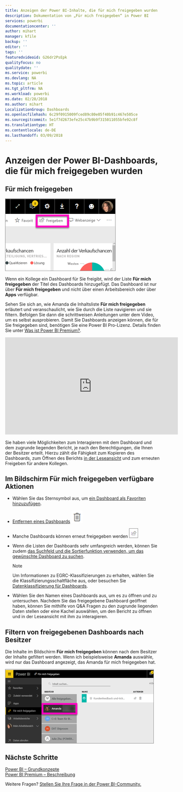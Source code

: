 ```yaml
---
title: Anzeigen der Power BI-Inhalte, die für mich freigegeben wurden
description: Dokumentation von „Für mich freigegeben“ in Power BI
services: powerbi
documentationcenter: ''
author: mihart
manager: kfile
backup: ''
editor: ''
tags: ''
featuredvideoid: G26dr2PsEpk
qualityfocus: no
qualitydate: ''
ms.service: powerbi
ms.devlang: NA
ms.topic: article
ms.tgt_pltfrm: NA
ms.workload: powerbi
ms.date: 02/28/2018
ms.author: mihart
LocalizationGroup: Dashboards
ms.openlocfilehash: 6c29f0915009fced89c80e05f40b91c467e505ce
ms.sourcegitcommit: 5e1f7d2673efe25c47b9b9f315011055bfe92c8f
ms.translationtype: HT
ms.contentlocale: de-DE
ms.lasthandoff: 03/09/2018
---
```

# <a name="display-the-power-bi-dashboards-that-have-been-shared-with-me"></a>Anzeigen der Power BI-Dashboards, die für mich freigegeben wurden
## <a name="shared-with-me"></a>Für mich freigegeben
![Symbol „Freigeben“](media/service-shared-with-me/power-bi-share-dash.png)

Wenn ein Kollege ein Dashboard für Sie freigibt, wird der Liste **Für mich freigegeben** der Titel des Dashboards hinzugefügt. Das Dashboard ist nur über **Für mich freigegeben** und nicht über einen Arbeitsbereich oder über **Apps** verfügbar.

Sehen Sie sich an, wie Amanda die Inhaltsliste **Für mich freigegeben** erläutert und veranschaulicht, wie Sie durch die Liste navigieren und sie filtern. Befolgen Sie dann die schrittweisen Anleitungen unter dem Video, um es selbst ausprobieren. Damit Sie Dashboards anzeigen können, die für Sie freigegeben sind, benötigen Sie eine Power BI Pro-Lizenz. Details finden Sie unter [Was ist Power BI Premium?](service-premium.md).

<iframe width="560" height="315" src="https://www.youtube.com/embed/G26dr2PsEpk" frameborder="0" allowfullscreen></iframe>

Sie haben viele Möglichkeiten zum Interagieren mit dem Dashboard und dem zugrunde liegenden Bericht, je nach den Berechtigungen, die Ihnen der Besitzer erteilt. Hierzu zählt die Fähigkeit zum Kopieren des Dashboards, zum Öffnen des Berichts [in der Leseansicht](service-reading-view-and-editing-view.md) und zum erneuten Freigeben für andere Kollegen.

## <a name="actions-available-from-the-shared-with-me-screen"></a>Im Bildschirm **Für mich freigegeben** verfügbare Aktionen
* Wählen Sie das Sternsymbol aus, um [ein Dashboard als Favoriten hinzuzufügen](service-dashboard-favorite.md).
* [Entfernen eines Dashboards](service-delete.md) ![Papierkorbsymbol](media/service-shared-with-me/power-bi-delete-icon.png)
* Manche Dashboards können erneut freigegeben werden  ![Symbol „Freigeben“](media/service-shared-with-me/power-bi-share-icon-new.png)
* Wenn die Listen der Dashboards sehr umfangreich werden, können Sie zudem [das Suchfeld und die Sortierfunktion verwenden, um das gewünschte Dashboard zu suchen](service-navigation-search-filter-sort.md).
  
  > [!NOTE]
  > Um Informationen zu EGRC-Klassifizierungen zu erhalten, wählen Sie die Klassifizierungsschaltfläche aus, oder besuchen Sie [Datenklassifizierung für Dashboards](service-data-classification.md).
  > 
  > 
* Wählen Sie den Namen eines Dashboards aus, um es zu öffnen und zu untersuchen. Nachdem Sie das freigegebene Dashboard geöffnet haben, können Sie mithilfe von Q&A Fragen zu den zugrunde liegenden Daten stellen oder eine Kachel auswählen, um den Bericht zu öffnen und in der Leseansicht mit ihm zu interagieren.

## <a name="filter-shared-dashboards-by-owner"></a>Filtern von freigegebenen Dashboards nach Besitzer
Die Inhalte im Bildschirm **Für mich freigegeben** können nach dem Besitzer der Inhalte gefiltert werden. Wenn ich beispielsweise **Amanda** auswähle, wird nur das Dashboard angezeigt, das Amanda für mich freigegeben hat.

![Nach Besitzer gefiltertes Dashboard](media/service-shared-with-me/power-bi-owner.png)

## <a name="next-steps"></a>Nächste Schritte
[Power BI – Grundkonzepte](service-basic-concepts.md)  
[Power BI Premium – Beschreibung](service-premium.md)  

Weitere Fragen? [Stellen Sie Ihre Frage in der Power BI-Community.](http://community.powerbi.com/)

